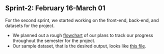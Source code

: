 ## Sprint-2: February 16-March 01

For the second sprint, we started working on the front-end, back-end, and datasets for the project. </br>

* We planned out a rough [flowchart](https://github.com/EECE3093C/team-project-cyber-tech/blob/main/Sprints/Sprint%20-%202/Agile%20plan%20map.pdf) of our plans to track our progress throughout the semester for the project.
* Our sample dataset, that is the desired output, looks like [this file](https://github.com/EECE3093C/team-project-cyber-tech/blob/dataset/Sprints/Sprint%20-%202/WhenWeMet%20Sample%20Dataset.xlsx).
